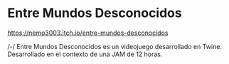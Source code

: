 # Entre Mundos Desconocidos
https://nemo3003.itch.io/entre-mundos-desconocidos

/-/
Entre Mundos Desconocidos es un videojuego desarrollado en Twine. Desarrollado en el contexto de una JAM de 12 horas.
